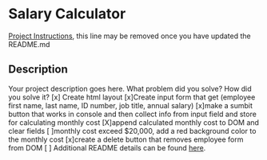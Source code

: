 # Salary Calculator

[Project Instructions](./INSTRUCTIONS.md), this line may be removed once you have updated the README.md

## Description

Your project description goes here. What problem did you solve? How did you solve it?
[x] Create html layout
[x]Create input form that get (employee first name, last name, ID number, job title, annual salary)
[x]make a sumbit button that works in console and then collect info from input      field and store for calculating monthly cost
[X]append calculated monthly cost to DOM and clear fields
[ ]monthly cost exceed $20,000, add a red background color to the monthly cost
[x]create a delete button that removes employee form from DOM
[ ]
Additional README details can be found [here](https://github.com/PrimeAcademy/readme-template/blob/master/README.md).
